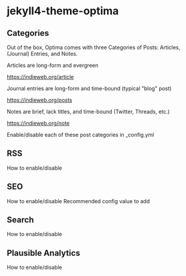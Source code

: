 # jekyll4-theme-optima

## Categories

Out of the box, Optima comes with three Categories of Posts: Articles, (Journal)
Entries, and Notes.

Articles are long-form and evergreen

https://indieweb.org/article

Journal entries are long-form and time-bound (typical "blog" post)

https://indieweb.org/posts

Notes are brief, lack titles, and time-bound (Twitter, Threads, etc.)

https://indieweb.org/note

Enable/disable each of these post categories in _config.yml

## RSS

How to enable/disable

## SEO

How to enable/disable
Recommended config value to add

## Search

How to enable/disable

## Plausible Analytics

How to enable/disable
